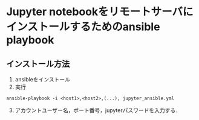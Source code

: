 # Jupyter notebookをリモートサーバにインストールするためのansible playbook
## インストール方法
1. ansibleをインストール
2. 実行  
  ```
  ansible-playbook -i <host1>,<host2>,(...), jupyter_ansible.yml
  ```
3. アカウントユーザー名，ポート番号，jupyterパスワードを入力する．
